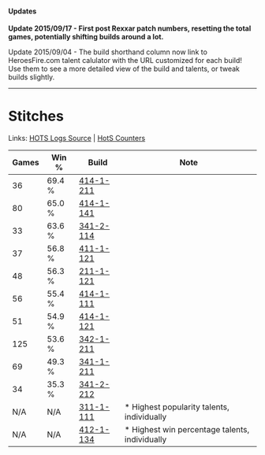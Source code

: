 #### Updates
**Update 2015/09/17 - First post Rexxar patch numbers, resetting the total games, potentially shifting builds around a lot.**

Update 2015/09/04 - The build shorthand column now link to HeroesFire.com talent calulator with the URL customized for each build!  
Use them to see a more detailed view of the build and talents, or tweak builds slightly.

***

# Stitches

Links: [HOTS Logs Source](https://www.hotslogs.com/Sitewide/HeroDetails?Hero=Stitches) | [HotS Counters](http://hotscounters.com/#/hero/Stitches)

Games  | Win %  | Build     | Note
-----  | -----  | -----     | ----
36     | 69.4 % | [414-1-211](http://www.heroesfire.com/hots/talent-calculator/stitches#rySR) | 
80     | 65.0 % | [414-1-141](http://www.heroesfire.com/hots/talent-calculator/stitches#ryRL) | 
33     | 63.6 % | [341-2-114](http://www.heroesfire.com/hots/talent-calculator/stitches#pASI) | 
37     | 56.8 % | [411-1-121](http://www.heroesfire.com/hots/talent-calculator/stitches#rr6H) | 
48     | 56.3 % | [211-1-121](http://www.heroesfire.com/hots/talent-calculator/stitches#kCqH) | 
56     | 55.4 % | [414-1-111](http://www.heroesfire.com/hots/talent-calculator/stitches#ryQt) | 
51     | 54.9 % | [414-1-121](http://www.heroesfire.com/hots/talent-calculator/stitches#ryR1) | 
125    | 53.6 % | [342-1-211](http://www.heroesfire.com/hots/talent-calculator/stitches#pCgR) | 
69     | 49.3 % | [341-1-211](http://www.heroesfire.com/hots/talent-calculator/stitches#pAEB) | 
34     | 35.3 % | [341-2-212](http://www.heroesfire.com/hots/talent-calculator/stitches#pATq) | 
N/A    | N/A    | [311-1-111](http://www.heroesfire.com/hots/talent-calculator/stitches#o0z7) | * Highest popularity talents, individually
N/A    | N/A    | [412-1-134](http://www.heroesfire.com/hots/talent-calculator/stitches#rtYk) | * Highest win percentage talents, individually
